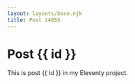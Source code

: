 ```yaml
---
layout: layouts/base.njk
title: Post 14855
---
```


# Post {{ id }}

This is post {{ id }} in my Eleventy project.
